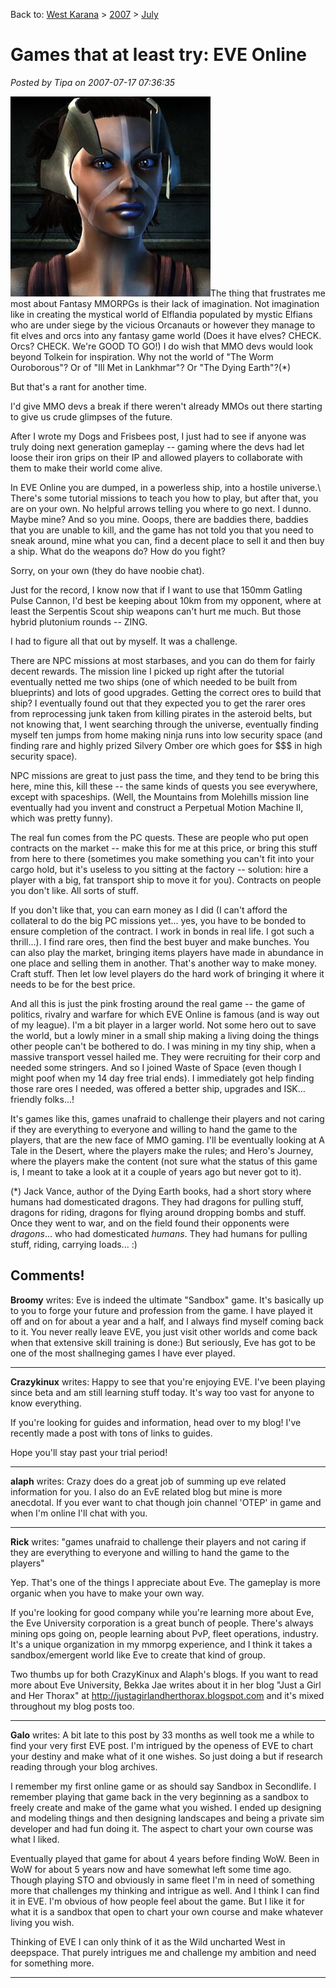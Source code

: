Back to: [West Karana](/posts/westkarana.md) > [2007](/posts/2007/westkarana.md) > [July](./westkarana.md)
# Games that at least try: EVE Online

*Posted by Tipa on 2007-07-17 07:36:35*

![650627757.jpg](../../../uploads/2007/07/650627757.jpg)The thing that frustrates me most about Fantasy MMORPGs is their lack of imagination. Not imagination like in creating the mystical world of Elflandia populated by mystic Elfians who are under siege by the vicious Orcanauts or however they manage to fit elves and orcs into any fantasy game world (Does it have elves? CHECK. Orcs? CHECK. We're GOOD TO GO!) I do wish that MMO devs would look beyond Tolkein for inspiration. Why not the world of "The Worm Ouroborous"? Or of "Ill Met in Lankhmar"? Or "The Dying Earth"?(*)

But that's a rant for another time.

I'd give MMO devs a break if there weren't already MMOs out there starting to give us crude glimpses of the future.

After I wrote my Dogs and Frisbees post, I just had to see if anyone was truly doing next generation gameplay -- gaming where the devs had let loose their iron grips on their IP and allowed players to collaborate with them to make their world come alive.

In EVE Online you are dumped, in a powerless ship, into a hostile universe.\\ There's some tutorial missions to teach you how to play, but after that, you are on your own. No helpful arrows telling you where to go next. I dunno. Maybe mine? And so you mine. Ooops, there are baddies there, baddies that you are unable to kill, and the game has not told you that you need to sneak around, mine what you can, find a decent place to sell it and then buy a ship. What do the weapons do? How do you fight?

Sorry, on your own (they do have noobie chat).

Just for the record, I know now that if I want to use that 150mm Gatling Pulse Cannon, I'd best be keeping about 10km from my opponent, where at least the Serpentis Scout ship weapons can't hurt me much. But those hybrid plutonium rounds -- ZING.

I had to figure all that out by myself. It was a challenge.

There are NPC missions at most starbases, and you can do them for fairly decent rewards. The mission line I picked up right after the tutorial eventually netted me two ships (one of which needed to be built from blueprints) and lots of good upgrades. Getting the correct ores to build that ship? I eventually found out that they expected you to get the rarer ores from reprocessing junk taken from killing pirates in the asteroid belts, but not knowing that, I went searching through the universe, eventually finding myself ten jumps from home making ninja runs into low security space (and finding rare and highly prized Silvery Omber ore which goes for $$$ in high security space).

NPC missions are great to just pass the time, and they tend to be bring this here, mine this, kill these -- the same kinds of quests you see everywhere, except with spaceships. (Well, the Mountains from Molehills mission line eventually had you invent and construct a Perpetual Motion Machine II, which was pretty funny).

The real fun comes from the PC quests. These are people who put open contracts on the market -- make this for me at this price, or bring this stuff from here to there (sometimes you make something you can't fit into your cargo hold, but it's useless to you sitting at the factory -- solution: hire a player with a big, fat transport ship to move it for you). Contracts on people you don't like. All sorts of stuff.

If you don't like that, you can earn money as I did (I can't afford the collateral to do the big PC missions yet... yes, you have to be bonded to ensure completion of the contract. I work in bonds in real life. I got such a thrill...). I find rare ores, then find the best buyer and make bunches. You can also play the market, bringing items players have made in abundance in one place and selling them in another. That's another way to make money. Craft stuff. Then let low level players do the hard work of bringing it where it needs to be for the best price.

And all this is just the pink frosting around the real game -- the game of politics, rivalry and warfare for which EVE Online is famous (and is way out of my league). I'm a bit player in a larger world. Not some hero out to save the world, but a lowly miner in a small ship making a living doing the things other people can't be bothered to do. I was mining in my tiny ship, when a massive transport vessel hailed me. They were recruiting for their corp and needed some stringers. And so I joined Waste of Space (even though I might poof when my 14 day free trial ends). I immediately got help finding those rare ores I needed, was offered a better ship, upgrades and ISK... friendly folks...!

It's games like this, games unafraid to challenge their players and not caring if they are everything to everyone and willing to hand the game to the players, that are the new face of MMO gaming. I'll be eventually looking at A Tale in the Desert, where the players make the rules; and Hero's Journey, where the players make the content (not sure what the status of this game is, I meant to take a look at it a couple of years ago but never got to it).

(*) Jack Vance, author of the Dying Earth books, had a short story where humans had domesticated dragons. They had dragons for pulling stuff, dragons for riding, dragons for flying around dropping bombs and stuff. Once they went to war, and on the field found their opponents were *dragons*... who had domesticated *humans*. They had humans for pulling stuff, riding, carrying loads... :)
## Comments!

**Broomy** writes: Eve is indeed the ultimate "Sandbox" game. It's basically up to you to forge your future and profession from the game. I have played it off and on for about a year and a half, and I always find myself coming back to it. You never really leave EVE, you just visit other worlds and come back when that extensive skill training is done:) But seriously, Eve has got to be one of the most shallneging games I have ever played.

---

**Crazykinux** writes: Happy to see that you're enjoying EVE. I've been playing since beta and am still learning stuff today. It's way too vast for anyone to know everything.

If you're looking for guides and information, head over to my blog! I've recently made a post with tons of links to guides.

Hope you'll stay past your trial period!

---

**alaph** writes: Crazy does do a great job of summing up eve related information for you. I also do an EvE related blog but mine is more anecdotal. If you ever want to chat though join channel 'OTEP' in game and when I'm online I'll chat with you.

---

**Rick** writes: "games unafraid to challenge their players and not caring if they are everything to everyone and willing to hand the game to the players"

Yep. That's one of the things I appreciate about Eve. The gameplay is more organic when you have to make your own way.

If you're looking for good company while you're learning more about Eve, the Eve University corporation is a great bunch of people. There's always mining ops going on, people learning about PvP, fleet operations, industry. It's a unique organization in my mmorpg experience, and I think it takes a sandbox/emergent world like Eve to create that kind of group.

Two thumbs up for both CrazyKinux and Alaph's blogs. If you want to read more about Eve University, Bekka Jae writes about it in her blog "Just a Girl and Her Thorax" at http://justagirlandherthorax.blogspot.com and it's mixed throughout my blog posts too.

---

**Galo** writes: A bit late to this post by 33 months as well took me a while to find your very first EVE post. I'm intrigued by the openess of EVE to chart your destiny and make what of it one wishes. So just doing a but if research reading through your blog archives. 

I remember my first online game or as should say Sandbox in Secondlife. I remember playing that game back in the very beginning as a sandbox to freely create and make of the game what you wished. I ended up designing and modeling things and then designing landscapes and being a private sim developer and had fun doing it. The aspect to chart your own course was what I liked. 

Eventually played that game for about 4 years before finding WoW. Been in WoW for about 5 years now and have somewhat left some time ago. Though playing STO and obviously in same fleet I'm in need of something more that challenges my thinking and intrigue as well. And I think I can find it in EVE. I'm obvious of how people feel about the game. But I like it for what it is a sandbox that open to chart your own course and make whatever living you wish. 

Thinking of EVE I can only think of it as the Wild uncharted West in deepspace. That purely intrigues me and challenge my ambition and need for something more.

---

